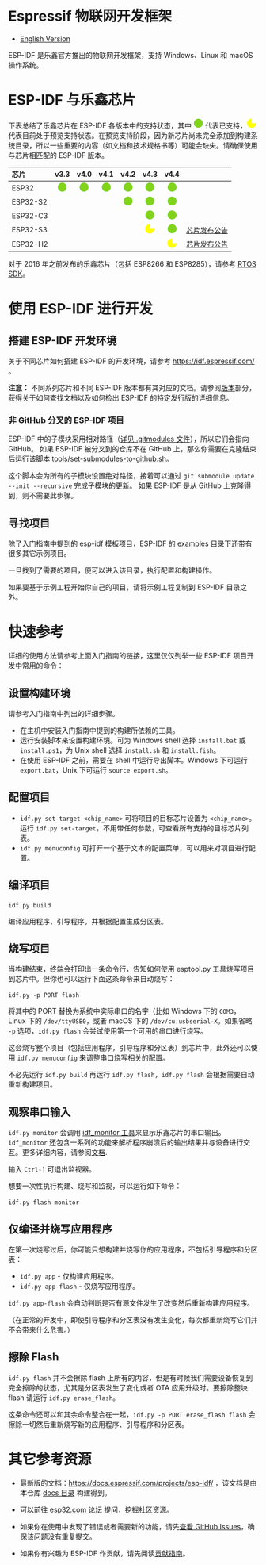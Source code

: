# Espressif 物联网开发框架

* [English Version](./README.md)

ESP-IDF 是乐鑫官方推出的物联网开发框架，支持 Windows、Linux 和 macOS 操作系统。

# ESP-IDF 与乐鑫芯片

下表总结了乐鑫芯片在 ESP-IDF 各版本中的支持状态，其中 ![alt text][supported] 代表已支持，![alt text][preview] 代表目前处于预览支持状态。在预览支持阶段，因为新芯片尚未完全添加到构建系统目录，所以一些重要的内容（如文档和技术规格书等）可能会缺失。请确保使用与芯片相匹配的 ESP-IDF 版本。

|    芯片     |         v3.3           |          v4.0          |           v4.1         |          v4.2          |         v4.3           |          v4.4          |                                                            |
|:----------- |:---------------------: | :---------------------:| :---------------------:| :---------------------:| :---------------------:| :---------------------:|:---------------------------------------------------------- |
|ESP32        | ![alt text][supported] | ![alt text][supported] | ![alt text][supported] | ![alt text][supported] | ![alt text][supported] | ![alt text][supported] |                                                            |
|ESP32-S2     |                        |                        |                        | ![alt text][supported] | ![alt text][supported] | ![alt text][supported] |                                                            |
|ESP32-C3     |                        |                        |                        |                        | ![alt text][supported] | ![alt text][supported] |                                                            |
|ESP32-S3     |                        |                        |                        |                        | ![alt text][preview]   | ![alt text][supported] | [芯片发布公告](https://www.espressif.com/en/news/ESP32_S3) |
|ESP32-H2     |                        |                        |                        |                        |                        | ![alt text][preview]   | [芯片发布公告](https://www.espressif.com/en/news/ESP32_H2) |

[supported]: docs/_static/supported.png "supported"
[preview]: docs/_static/preview.png "preview"

对于 2016 年之前发布的乐鑫芯片（包括 ESP8266 和 ESP8285），请参考 [RTOS SDK](https://github.com/espressif/ESP8266_RTOS_SDK)。

# 使用 ESP-IDF 进行开发

## 搭建 ESP-IDF 开发环境

关于不同芯片如何搭建 ESP-IDF 的开发环境，请参考 https://idf.espressif.com/ 。

**注意：** 不同系列芯片和不同 ESP-IDF 版本都有其对应的文档。请参阅[版本](https://docs.espressif.com/projects/esp-idf/zh_CN/latest/esp32/versions.html)部分，获得关于如何查找文档以及如何检出 ESP-IDF 的特定发行版的详细信息。

### 非 GitHub 分叉的 ESP-IDF 项目

ESP-IDF 中的子模块采用相对路径（[详见 .gitmodules 文件](.gitmodules)），所以它们会指向 GitHub。
如果 ESP-IDF 被分叉到的仓库不在 GitHub 上，那么你需要在克隆结束后运行该脚本 [tools/set-submodules-to-github.sh](tools/set-submodules-to-github.sh)。

这个脚本会为所有的子模块设置绝对路径，接着可以通过 `git submodule update --init --recursive` 完成子模块的更新。
如果 ESP-IDF 是从 GitHub 上克隆得到，则不需要此步骤。

## 寻找项目

除了入门指南中提到的 [esp-idf 模板项目](https://github.com/espressif/esp-idf-template)，ESP-IDF 的 [examples](examples) 目录下还带有很多其它示例项目。

一旦找到了需要的项目，便可以进入该目录，执行配置和构建操作。

如果要基于示例工程开始你自己的项目，请将示例工程复制到 ESP-IDF 目录之外。

# 快速参考

详细的使用方法请参考上面入门指南的链接，这里仅仅列举一些 ESP-IDF 项目开发中常用的命令：

## 设置构建环境

请参考入门指南中列出的详细步骤。

* 在主机中安装入门指南中提到的构建所依赖的工具。
* 运行安装脚本来设置构建环境。可为 Windows shell 选择 `install.bat` 或 `install.ps1`，为 Unix shell 选择 `install.sh` 和 `install.fish`。
* 在使用 ESP-IDF 之前，需要在 shell 中运行导出脚本。Windows 下可运行 `export.bat`，Unix 下可运行 `source export.sh`。
  
## 配置项目

* `idf.py set-target <chip_name>` 可将项目的目标芯片设置为 `<chip_name>`。运行 `idf.py set-target`，不用带任何参数，可查看所有支持的目标芯片列表。
* `idf.py menuconfig` 可打开一个基于文本的配置菜单，可以用来对项目进行配置。

## 编译项目

`idf.py build`

编译应用程序，引导程序，并根据配置生成分区表。

## 烧写项目

当构建结束，终端会打印出一条命令行，告知如何使用 esptool.py 工具烧写项目到芯片中。但你也可以运行下面这条命令来自动烧写：

`idf.py -p PORT flash`

将其中的 PORT 替换为系统中实际串口的名字（比如 Windows 下的 `COM3`，Linux 下的 `/dev/ttyUSB0`，或者 macOS 下的 `/dev/cu.usbserial-X`。如果省略 `-p` 选项，`idf.py flash` 会尝试使用第一个可用的串口进行烧写。

这会烧写整个项目（包括应用程序，引导程序和分区表）到芯片中，此外还可以使用 `idf.py menuconfig` 来调整串口烧写相关的配置。

不必先运行 `idf.py build` 再运行 `idf.py flash`，`idf.py flash` 会根据需要自动重新构建项目。

## 观察串口输入

`idf.py monitor` 会调用 [idf_monitor 工具](https://docs.espressif.com/projects/esp-idf/en/latest/get-started/idf-monitor.html)来显示乐鑫芯片的串口输出。`idf_monitor` 还包含一系列的功能来解析程序崩溃后的输出结果并与设备进行交互。更多详细内容，请参阅[文档](https://docs.espressif.com/projects/esp-idf/en/latest/get-started/idf-monitor.html).

输入 `Ctrl-]` 可退出监视器。

想要一次性执行构建、烧写和监视，可以运行如下命令：

`idf.py flash monitor`

## 仅编译并烧写应用程序

在第一次烧写过后，你可能只想构建并烧写你的应用程序，不包括引导程序和分区表：

* `idf.py app` - 仅构建应用程序。
* `idf.py app-flash` - 仅烧写应用程序。

`idf.py app-flash` 会自动判断是否有源文件发生了改变然后重新构建应用程序。

（在正常的开发中，即使引导程序和分区表没有发生变化，每次都重新烧写它们并不会带来什么危害。）

## 擦除 Flash

`idf.py flash` 并不会擦除 flash 上所有的内容，但是有时候我们需要设备恢复到完全擦除的状态，尤其是分区表发生了变化或者 OTA 应用升级时。要擦除整块 flash 请运行 `idf.py erase_flash`。

这条命令还可以和其余命令整合在一起，`idf.py -p PORT erase_flash flash` 会擦除一切然后重新烧写新的应用程序、引导程序和分区表。

# 其它参考资源

* 最新版的文档：https://docs.espressif.com/projects/esp-idf/ ，该文档是由本仓库 [docs 目录](docs) 构建得到。

* 可以前往 [esp32.com 论坛](https://esp32.com/) 提问，挖掘社区资源。

* 如果你在使用中发现了错误或者需要新的功能，请先[查看 GitHub Issues](https://github.com/espressif/esp-idf/issues)，确保该问题没有重复提交。

* 如果你有兴趣为 ESP-IDF 作贡献，请先阅读[贡献指南](https://docs.espressif.com/projects/esp-idf/en/latest/contribute/index.html)。
